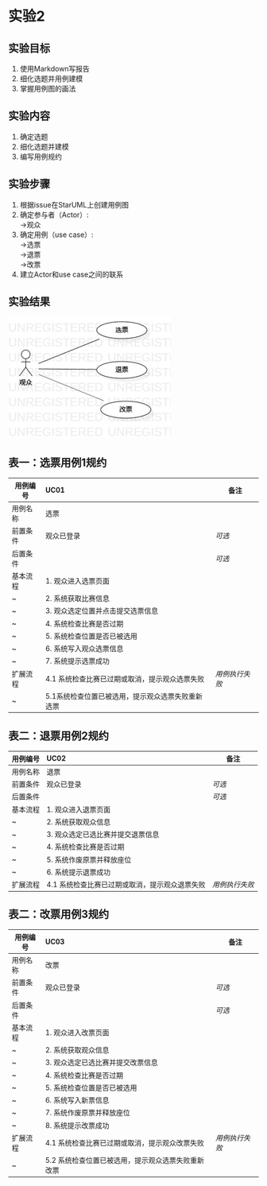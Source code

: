 # 实验2
## 实验目标
1. 使用Markdown写报告
2. 细化选题并用例建模
3. 掌握用例图的画法
## 实验内容
1. 确定选题
2. 细化选题并建模
3. 编写用例规约
## 实验步骤
1. 根据issue在StarUML上创建用例图
2. 确定参与者（Actor）:  
    ->观众     
3. 确定用例（use case）:  
    ->选票  
    ->退票  
    ->改票  
4. 建立Actor和use case之间的联系

## 实验结果
![lab2](./lab2_UseCaseDiagram.jpg)  
## 表一：选票用例1规约
用例编号 | UC01 | 备注
-|:-|-
用例名称|选票|
前置条件  |   观众已登录   | *可选*   
后置条件  |      | *可选*
基本流程  | 1. 观众进入选票页面 |   
~| 2. 系统获取比赛信息 |   
~| 3. 观众选定位置并点击提交选票信息 |   
~| 4. 系统检查比赛是否过期  |   
~| 5. 系统检查位置是否已被选用  |
~| 6. 系统写入观众选票信息  |   
~| 7. 系统提示选票成功  |  
扩展流程  | 4.1 系统检查比赛已过期或取消，提示观众选票失败  |*用例执行失败*    
~| 5.1系统检查位置已被选用，提示观众选票失败重新选票  |  

## 表二：退票用例2规约
用例编号 | UC02 | 备注
-|:-|-
用例名称|退票|
前置条件  |   观众已登录   | *可选*   
后置条件  |      | *可选*
基本流程  | 1. 观众进入退票页面 |   
~| 2. 系统获取观众信息 |   
~| 3. 观众选定已选比赛并提交退票信息 |   
~| 4. 系统检查比赛是否过期  |
~| 5. 系统作废原票并释放座位  | 
~| 6. 系统提示退票成功  |  
扩展流程  | 4.1 系统检查比赛已过期或取消，提示观众退票失败  |*用例执行失败*   

## 表二：改票用例3规约
用例编号 | UC03 | 备注
-|:-|-
用例名称|改票|
前置条件  |   观众已登录   | *可选*   
后置条件  |      | *可选*
基本流程  | 1. 观众进入改票页面 |   
~| 2. 系统获取观众信息 |   
~| 3. 观众选定已选比赛并提交改票信息 |   
~| 4. 系统检查比赛是否过期  |   
~| 5. 系统检查位置是否已被选用  |
~| 6. 系统写入新票信息  |  
~| 7. 系统作废原票并释放座位  | 
~| 8. 系统提示改票成功  |  
扩展流程  | 4.1 系统检查比赛已过期或取消，提示观众改票失败  |*用例执行失败*    
~| 5.2 系统检查位置已被选用，提示观众选票失败重新改票  | 

  

